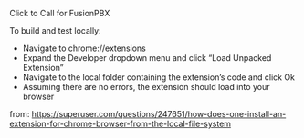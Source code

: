 Click to Call for FusionPBX

To build and test locally:
* Navigate to chrome://extensions
* Expand the Developer dropdown menu and click “Load Unpacked Extension”
* Navigate to the local folder containing the extension’s code and click Ok
* Assuming there are no errors, the extension should load into your browser

from: https://superuser.com/questions/247651/how-does-one-install-an-extension-for-chrome-browser-from-the-local-file-system